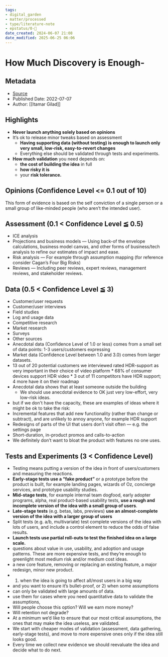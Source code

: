 ```yaml
---
tags: 
- digital_garden
- matter/processed
- type/literature-note
- epstatus/0-🌰
date_created: 2024-06-07 21:08
date_modified: 2025-06-25 06:06
---
```

# How Much Discovery is Enough-

## Metadata

* [Source](https://itamargilad.com/how-much-product-discovery/)
* Published Date: 2022-07-07
* Author: [[Itamar Gilad]]

## Highlights

* **Never launch anything solely based on opinions**
* It’s ok to release minor tweaks based on assessment
	* **Having supporting data (without testing) is enough to launch only very small, low-risk, easy-to-revert changes**
	* Everything else should be validated through tests and experiments.
* **How much validation** you need depends on: 
	* **the cost of building the idea** in full
	* **how risky it is**
	* your **risk tolerance.**

## Opinions (Confidence Level <= 0.1 out of 10)

This form of evidence is based on the self conviction of a single person or a small group of like-minded people (who aren’t the intended user).

## Assessment (0.1 < Confidence Level ≦ 0.5)

* ICE analysis
* Projections and business models — Using back-of the envelope calculations, business model canvas, and other forms of business/tech analysis to refine our estimates of impact and ease.
* Risk analysis — For example through assumption mapping (for reference consider Cagan’s Four Big Risks)
* Reviews — Including peer reviews, expert reviews, management reviews, and stakeholder reviews.

## Data (0.5 < Confidence Level ≦ 3)

* Customer/user requests 
* Customer/user interviews 
* Field studies 
* Log and usage data 
* Competitive research 
* Market research 
* Surveys 
* Other sources
* Anecdotal data (Confidence Level of 1.0 or less) comes from a small set of data points: 1-3 users/customers expressing
* Market data (Confidence Level between 1.0 and 3.0) comes from larger datasets.
* 13 out of 20 potential customers we interviewed rated HDR-support as very important in their choice of video platform * 68% of consumer devices support HDR video * 3 out of 11 competitors have HDR support; 4 more have it on their roadmap
* Anecdotal data shows that at least someone outside the building
	* We should use anecdotal evidence to OK just very low-effort, very low-risk ideas.
* but if we don't have the capacity, these are examples of ideas where it might be ok to take the risk:
* Incremental features that add new functionality (rather than change or subtract), and are unlikely to annoy anyone, for example HDR support
* Redesigns of parts of the UI that users don’t visit often — e.g. the settings page
* Short-duration, in-product promos and calls-to-action
* We definitely don’t want to bloat the product with features no one uses.

## Tests and Experiments (3 < Confidence Level)

* Testing means putting a version of the idea in front of users/customers and measuring the reactions.
* **Early-stage tests use a “fake product”** or a prototype before the product is built, for example landing pages, wizards of Oz, concierge services, and prototype usability studies.
* **Mid-stage tests**, for example internal team dogfood, early adopter programs, alpha, real product-based usability tests, **use a rough and incomplete version of the idea with a small group of users**.
* **Late-stage tests** (e.g. betas, labs, previews) **use an almost-complete version of the idea with a larger group of users**
* Split tests (e.g. a/b, multivariate) test complete versions of the idea with lots of users, and include a control element to reduce the odds of false results.
* **Launch tests use partial roll-outs to test the finished idea on a large scale.**
* questions about value in use, usability, and adoption and usage patterns. These are more expensive tests, and they’re enough to greenlight most medium risk and/or medium cost ideas.
* a new core feature, removing or replacing an existing feature, a major redesign, minor new product.
* 1) when the idea is going to affect all/most users in a big way
* and you want to ensure it’s bullet-proof, or 2) when some assumptions
* can only be validated with large amounts of data.
* use them for cases where you need quantitative data to validate the assumptions,
* Will people choose this option? Will we earn more money?
* Will retention not degrade?
* At a minimum we’d like to ensure that our most critical assumptions, the ones that may make the idea useless, are validated.
* We start with cheaper modes of validation (assessment, data gathering, early-stage tests), and move to more expensive ones only if the idea still looks good.
* Every time we collect new evidence we should reevaluate the idea and decide what to do next.